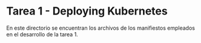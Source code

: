 # Tarea 1 - Deploying Kubernetes

En este directorio se encuentran los archivos de los manifiestos empleados en el desarrollo de la tarea 1.
